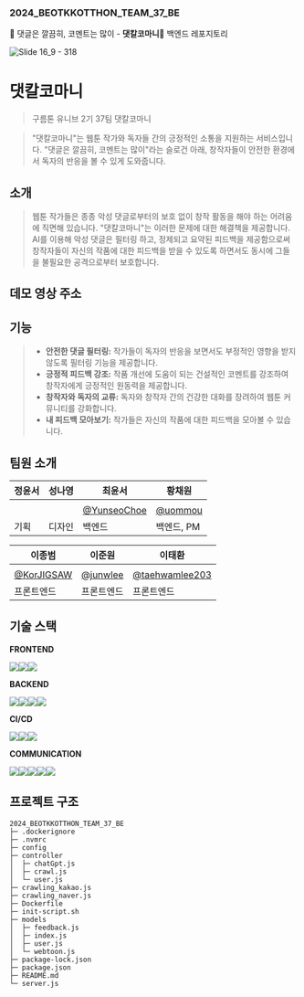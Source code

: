 ### 2024_BEOTKKOTTHON_TEAM_37_BE
🎨 댓글은 깔끔히, 코멘트는 많이 - **댓칼코마니**🎨 백엔드 레포지토리

![Slide 16_9 - 318](https://github.com/goormthon-Univ/2024_BEOTKKOTTHON_TEAM_37_BE/assets/90598552/b6d6e533-bf09-499a-99fc-97a68ca68537)

# 댓칼코마니

> 구름톤 유니브 2기 37팀 댓칼코마니

> "댓칼코마니"는 웹툰 작가와 독자들 간의 긍정적인 소통을 지원하는 서비스입니다. "댓글은 깔끔히, 코멘트는 많이"라는 슬로건 아래, 창작자들이 안전한 환경에서 독자의 반응을 볼 수 있게 도와줍니다.

## 소개

> 웹툰 작가들은 종종 악성 댓글로부터의 보호 없이 창작 활동을 해야 하는 어려움에 직면해 있습니다. "댓칼코마니"는 이러한 문제에 대한 해결책을 제공합니다. AI를 이용해 악성 댓글은 필터링 하고, 정제되고 요약된 피드백을 제공함으로써 창작자들이 자신의 작품에 대한 피드백을 받을 수 있도록 하면서도 동시에 그들을 불필요한 공격으로부터 보호합니다.

## 데모 영상 주소

## 기능

> - **안전한 댓글 필터링:** 작가들이 독자의 반응을 보면서도 부정적인 영향을 받지 않도록 필터링 기능을 제공합니다.
> - **긍정적 피드백 강조:** 작품 개선에 도움이 되는 건설적인 코멘트를 강조하여 창작자에게 긍정적인 원동력을 제공합니다.
> - **창작자와 독자의 교류:** 독자와 창작자 간의 건강한 대화를 장려하여 웹툰 커뮤니티를 강화합니다.
> - **내 피드백 모아보기:** 작가들은 자신의 작품에 대한 피드백을 모아볼 수 있습니다.

## 팀원 소개

| 정윤서 | 성나영 | 최윤서 | 황채원 |
| --- | --- | --- | --- |
|  |  |  |  |
|  |  | [@YunseoChoe](https://github.com/YunseoChoe) | [@uommou](https://github.com/uommou) |
| 기획 | 디자인 | 백엔드 | 백엔드, PM |

| 이종범 | 이준원 | 이태환 |
| --- | --- | --- |
|  |  |  |
| [@KorJIGSAW](https://github.com/KorJIGSAW) | [@junwlee](https://github.com/junwlee) | [@taehwamlee203](https://github.com/taehwamlee203) |
| 프론트엔드 | 프론트엔드 | 프론트엔드 |

## 기술 스택

**FRONTEND**

<img src="https://img.shields.io/badge/html5-E34F26?style=for-the-badge&logo=html5&logoColor=white"><img src="https://img.shields.io/badge/css-1572B6?style=for-the-badge&logo=css3&logoColor=white"><img src="https://img.shields.io/badge/javascript-F7DF1E?style=for-the-badge&logo=javascript&logoColor=black">

**BACKEND**

<img src="https://img.shields.io/badge/express-000000?style=for-the-badge&logo=express&logoColor=white"><img src="https://img.shields.io/badge/puppeteer-40B5A4?style=for-the-badge&logo=puppeteer&logoColor=white"><img src="https://img.shields.io/badge/openai-412991?style=for-the-badge&logo=openai&logoColor=white"><img src="https://img.shields.io/badge/mysql-4479A1?style=for-the-badge&logo=mysql&logoColor=white">

**CI/CD**

<img src="https://img.shields.io/badge/githubactions-2088FF?style=for-the-badge&logo=githubactions&logoColor=white"><img src="https://img.shields.io/badge/docker-2496ED?style=for-the-badge&logo=docker&logoColor=white"><img src="https://img.shields.io/badge/googlecloud-4285F4?style=for-the-badge&logo=googlecloud&logoColor=white">

**COMMUNICATION**

<img src="https://img.shields.io/badge/discord-5865F2?style=for-the-badge&logo=discord&logoColor=white"><img src="https://img.shields.io/badge/notion-000000?style=for-the-badge&logo=notion&logoColor=white"><img src="https://img.shields.io/badge/git-F05032?style=for-the-badge&logo=git&logoColor=white"><img src="https://img.shields.io/badge/github-181717?style=for-the-badge&logo=github&logoColor=white"><img src="https://img.shields.io/badge/figma-F24E1E?style=for-the-badge&logo=figma&logoColor=white">

## 프로젝트 구조

```
2024_BEOTKKOTTHON_TEAM_37_BE
├─ .dockerignore
├─ .nvmrc
├─ config
├─ controller
│  ├─ chatGpt.js
│  ├─ crawl.js
│  └─ user.js
├─ crawling_kakao.js
├─ crawling_naver.js
├─ Dockerfile
├─ init-script.sh
├─ models
│  ├─ feedback.js
│  ├─ index.js
│  ├─ user.js
│  └─ webtoon.js
├─ package-lock.json
├─ package.json
├─ README.md
└─ server.js

```
